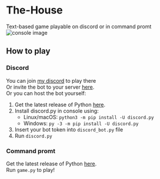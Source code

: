 # The-House
Text-based game playable on discord or in command promt
![console image](https://cdn.discordapp.com/attachments/796810089713106966/831536268466716712/unknown.png)
## How to play
### Discord
You can join [my discord](https://discord.com/invite/4GtgYheGwM) to play there\
Or invite the bot to your server [here](https://discord.com/api/oauth2/authorize?client_id=827587619604267008&permissions=0&scope=bot).\
Or you can host the bot yourself:
1. Get the latest release of Python [here](https://www.python.org/downloads/).
2. Install discord.py in console using:
   * Linux/macOS: `python3 -m pip install -U discord.py` 
   * Windows: `py -3 -m pip install -U discord.py`
3. Insert your bot token into `discord_bot.py` file
4. Run `discord.py`
### Command promt
Get the latest release of Python [here](https://www.python.org/downloads/).\
Run `game.py` to play!
